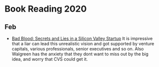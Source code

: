 # Book Reading 2020 #
## Feb ##
* [Bad Blood: Secrets and Lies in a Silicon Valley Startup](https://amzn.to/2ThUkUM)
It is impressive that a liar can lead this unrealistic vision and got supported by venture capitals, various professionals, senior executives and so on. Also Walgreen has the anxiety that they dont want to miss out by the big idea, and worry that CVS could get it. 
